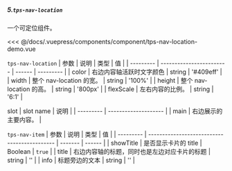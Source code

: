 ##### 5.`tps-nav-location`

一个可定位组件。

<template>
  <my-container>
    <component-tps-nav-location-demo></component-tps-nav-location-demo>
  </my-container>
</template>

<<< @/docs/.vuepress/components/component/tps-nav-location-demo.vue

`tps-nav-location` | 参数 | 说明 | 类型 | 值 | | --------- | ------------------------ | ------ | --------- | | color | 右边内容轴活跃时文字颜色 | string | '#409eff' | | width | 整个 nav-location 的宽。 | string | '100%' | | height | 整个 nav-location 的高。 | string | '800px' | | flexScale | 左右内容的比例。 | string | '6:1' |

slot | slot name | 说明 | | --------- | -------------------- | | main | 右边展示的主要内容。 |

`tps-nav-item` | 参数 | 说明 | 类型 | 值 | | --------- | -------------------------------------------- | ------- | ------ | | showTitle | 是否显示卡片的 title | Boolean | `true` | | title | 右边内容轴的标题，同时也是左边对应卡片的标题 | string | '' | | info | 标题旁边的文本 | string | '' |
